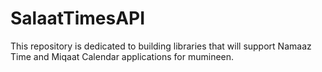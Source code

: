 SalaatTimesAPI
==============

This repository is dedicated to building libraries that will support Namaaz Time and Miqaat Calendar applications for mumineen.



